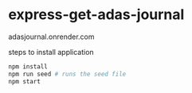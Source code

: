 # express-get-adas-journal

adasjournal.onrender.com

steps to install application
```bash
npm install
npm run seed # runs the seed file
npm start
```
